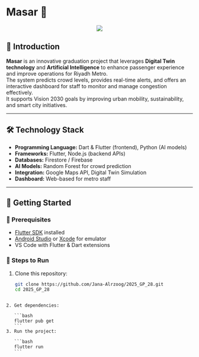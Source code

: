 

#  Masar 🚆
<p align="center">
  <img src="https://readme-typing-svg.demolab.com?size=20&duration=4000&pause=800&color=808080&center=true&vCenter=true&width=700&lines=AI-Powered+Digital+Twin+System;for+Enhanced+Riyadh+Metro+Services" />
</p>

## 📌 Introduction
**Masar** is an innovative graduation project that leverages **Digital Twin technology** and **Artificial Intelligence** to enhance passenger experience and improve operations for Riyadh Metro.  
The system predicts crowd levels, provides real-time alerts, and offers an interactive dashboard for staff to monitor and manage congestion effectively.  
It supports Vision 2030 goals by improving urban mobility, sustainability, and smart city initiatives.

---

## 🛠️ Technology Stack
- **Programming Language:** Dart & Flutter (frontend), Python (AI models)  
- **Frameworks:** Flutter, Node.js (backend APIs)  
- **Databases:** Firestore / Firebase  
- **AI Models:** Random Forest for crowd prediction  
- **Integration:** Google Maps API, Digital Twin Simulation  
- **Dashboard:** Web-based for metro staff  

---

## 🚀 Getting Started

### 🔹 Prerequisites
- [Flutter SDK](https://docs.flutter.dev/get-started/install) installed  
- [Android Studio](https://developer.android.com/studio) or [Xcode](https://developer.apple.com/xcode/) for emulator  
- VS Code with Flutter & Dart extensions  

### 🔹 Steps to Run
1. Clone this repository:
   ```bash
   git clone https://github.com/Jana-Alrzoog/2025_GP_28.git
   cd 2025_GP_28
````

2. Get dependencies:

   ```bash
   flutter pub get
   ```
3. Run the project:

   ```bash
   flutter run
   ```



